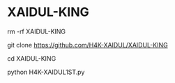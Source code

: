 # XAIDUL-KING
rm -rf XAIDUL-KING

git clone https://github.com/H4K-XAIDUL/XAIDUL-KING

cd XAIDUL-KING

python H4K-XAIDUL1ST.py
